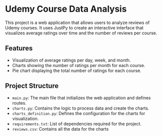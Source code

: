 # Udemy Course Data Analysis

This project is a web application that allows users to analyze reviews of Udemy courses. It uses JustPy to create an interactive interface that visualizes average ratings over time and the number of reviews per course.

## Features

- Visualization of average ratings per day, week, and month.
- Charts showing the number of ratings per month for each course.
- Pie chart displaying the total number of ratings for each course.

## Project Structure
- `main.py`: The main file that initializes the web application and defines routes.
- `charts.py`: Contains the logic to process data and create the charts.
- `charts_definition.py`: Defines the configuration for the charts for visualization.
- `requirements.txt`: List of dependencies required for the project.
- `reviews.csv`: Contains all the data for the charts
